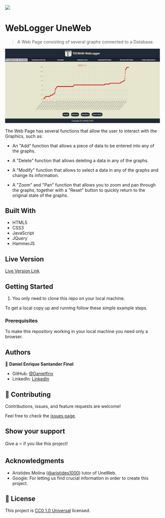 ![](https://img.shields.io/badge/Uneweb-blue)

# WebLogger UneWeb

> A Web Page consisting of several graphs connected to a Database.

![screenshot](./img/app_screenshot.png)

The Web Page has several functions that allow the user to interact with the Graphics, such as:

- An "Add" function that allows a piece of data to be entered into any of the graphs.

- A "Delete" function that allows deleting a data in any of the graphs.

- A "Modify" function that allows to select a data in any of the graphs and change its information.

- A "Zoom" and "Pan" function that allows you to zoom and pan through the graphs, together with a "Reset" button to quickly return to the original state of the graphs.

## Built With

- HTML5
- CSS3
- JavaScript
- JQuery
- HammerJS

## Live Version

[Live Version Link](https://webloggerpage.000webhostapp.com/)


## Getting Started

1. You only need to clone this repo on your local machine.

To get a local copy up and running follow these simple example steps.

### Prerequisites

To make this repository working in your local machine you need only a browser.

<!-- ### Setup

### Install

### Usage

### Run tests

### Deployment -->



## Authors

👤 **Daniel Enrique Santander Finol**

- GitHub: [@Danielfinx](https://github.com/Danielfinx)
- LinkedIn: [LinkedIn](https://www.linkedin.com/in/daniel-santander-ab260b228/)

## 🤝 Contributing

Contributions, issues, and feature requests are welcome!

Feel free to check the [issues page](https://github.com/Danielfinx/Proyecto-Daniel_TECNUM_WebLogger_UneWeb/issues).

## Show your support

Give a ⭐️ if you like this project!

## Acknowledgments

- Aristides Molina ([@aristides1000](https://github.com/aristides1000)) tutor of UneWeb.
- Google: For letting us find crucial information in order to create this project.

## 📝 License

This project is [CC0 1.0 Universal](LICENSE) licensed.
